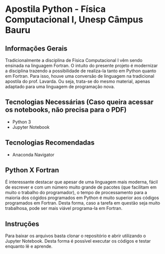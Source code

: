 # Apostila Python - Física Computacional I, Unesp Câmpus Bauru
## Informações Gerais
Tradicionalmente a disciplina de Física Computacional I vêm sendo ensinada na linguagem Fortran.
O intuito do presente projeto é modernizar a disciplina trazendo a possibilidade de realiza-la tanto em Python quanto em Fortran.
Para isso, houve uma conversão de linguagem na tradicional apostila do prof. Lavarda. 
Ou seja, trata-se do mesmo material, apenas adaptado para uma linguagem de programação nova.

## Tecnologias Necessárias (Caso queira acessar os notebooks, não precisa para o PDF)
* Python 3
* Jupyter Notebook

## Tecnologias Recomendadas
* Anaconda Navigator

## Python X Fortran
É interessante destacar que apesar de uma linguagem mais moderna, fácil de escrever e com um número muito grande de pacotes (que facilitam em muito o trabalho do programador), 
o tempo de processamento para a maioria dos cógidos programados em Python é muito superior aos códigos programados em Fortran. 
Desta forma, caso a tarefa em questão seja muito trabalhosa, pode ser mais viável programa-la em Fortran. 

## Instruções
Para baixar os arquivos basta clonar o repositório e abrir utilizando o Jupyter Notebook.
Desta forma é possível executar os códigos e testar enquanto lê e aprende.
